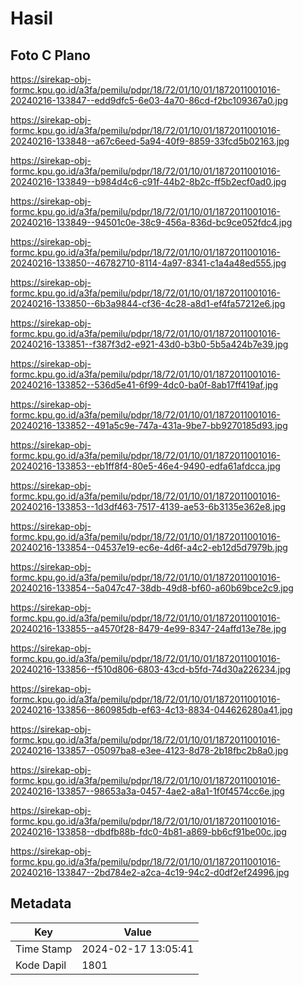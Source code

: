 # Hasil

## Foto C Plano

https://sirekap-obj-formc.kpu.go.id/a3fa/pemilu/pdpr/18/72/01/10/01/1872011001016-20240216-133847--edd9dfc5-6e03-4a70-86cd-f2bc109367a0.jpg

https://sirekap-obj-formc.kpu.go.id/a3fa/pemilu/pdpr/18/72/01/10/01/1872011001016-20240216-133848--a67c6eed-5a94-40f9-8859-33fcd5b02163.jpg

https://sirekap-obj-formc.kpu.go.id/a3fa/pemilu/pdpr/18/72/01/10/01/1872011001016-20240216-133849--b984d4c6-c91f-44b2-8b2c-ff5b2ecf0ad0.jpg

https://sirekap-obj-formc.kpu.go.id/a3fa/pemilu/pdpr/18/72/01/10/01/1872011001016-20240216-133849--94501c0e-38c9-456a-836d-bc9ce052fdc4.jpg

https://sirekap-obj-formc.kpu.go.id/a3fa/pemilu/pdpr/18/72/01/10/01/1872011001016-20240216-133850--46782710-8114-4a97-8341-c1a4a48ed555.jpg

https://sirekap-obj-formc.kpu.go.id/a3fa/pemilu/pdpr/18/72/01/10/01/1872011001016-20240216-133850--6b3a9844-cf36-4c28-a8d1-ef4fa57212e6.jpg

https://sirekap-obj-formc.kpu.go.id/a3fa/pemilu/pdpr/18/72/01/10/01/1872011001016-20240216-133851--f387f3d2-e921-43d0-b3b0-5b5a424b7e39.jpg

https://sirekap-obj-formc.kpu.go.id/a3fa/pemilu/pdpr/18/72/01/10/01/1872011001016-20240216-133852--536d5e41-6f99-4dc0-ba0f-8ab17ff419af.jpg

https://sirekap-obj-formc.kpu.go.id/a3fa/pemilu/pdpr/18/72/01/10/01/1872011001016-20240216-133852--491a5c9e-747a-431a-9be7-bb9270185d93.jpg

https://sirekap-obj-formc.kpu.go.id/a3fa/pemilu/pdpr/18/72/01/10/01/1872011001016-20240216-133853--eb1ff8f4-80e5-46e4-9490-edfa61afdcca.jpg

https://sirekap-obj-formc.kpu.go.id/a3fa/pemilu/pdpr/18/72/01/10/01/1872011001016-20240216-133853--1d3df463-7517-4139-ae53-6b3135e362e8.jpg

https://sirekap-obj-formc.kpu.go.id/a3fa/pemilu/pdpr/18/72/01/10/01/1872011001016-20240216-133854--04537e19-ec6e-4d6f-a4c2-eb12d5d7979b.jpg

https://sirekap-obj-formc.kpu.go.id/a3fa/pemilu/pdpr/18/72/01/10/01/1872011001016-20240216-133854--5a047c47-38db-49d8-bf60-a60b69bce2c9.jpg

https://sirekap-obj-formc.kpu.go.id/a3fa/pemilu/pdpr/18/72/01/10/01/1872011001016-20240216-133855--a4570f28-8479-4e99-8347-24affd13e78e.jpg

https://sirekap-obj-formc.kpu.go.id/a3fa/pemilu/pdpr/18/72/01/10/01/1872011001016-20240216-133856--f510d806-6803-43cd-b5fd-74d30a226234.jpg

https://sirekap-obj-formc.kpu.go.id/a3fa/pemilu/pdpr/18/72/01/10/01/1872011001016-20240216-133856--860985db-ef63-4c13-8834-044626280a41.jpg

https://sirekap-obj-formc.kpu.go.id/a3fa/pemilu/pdpr/18/72/01/10/01/1872011001016-20240216-133857--05097ba8-e3ee-4123-8d78-2b18fbc2b8a0.jpg

https://sirekap-obj-formc.kpu.go.id/a3fa/pemilu/pdpr/18/72/01/10/01/1872011001016-20240216-133857--98653a3a-0457-4ae2-a8a1-1f0f4574cc6e.jpg

https://sirekap-obj-formc.kpu.go.id/a3fa/pemilu/pdpr/18/72/01/10/01/1872011001016-20240216-133858--dbdfb88b-fdc0-4b81-a869-bb6cf91be00c.jpg

https://sirekap-obj-formc.kpu.go.id/a3fa/pemilu/pdpr/18/72/01/10/01/1872011001016-20240216-133847--2bd784e2-a2ca-4c19-94c2-d0df2ef24996.jpg


## Metadata

| Key        | Value               |
| ---------- | ------------------- |
| Time Stamp | 2024-02-17 13:05:41 |
| Kode Dapil | 1801                |



